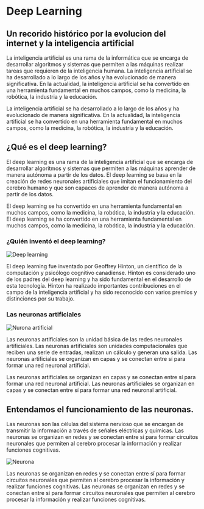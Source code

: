 # Deep Learning

## Un recorido histórico por la evolucion del internet y la inteligencia artificial
La inteligencia artificial es una rama de la informática que se encarga de desarrollar algoritmos y sistemas que permiten a las máquinas realizar tareas que requieren de la inteligencia humana. La inteligencia artificial se ha desarrollado a lo largo de los años y ha evolucionado de manera significativa. En la actualidad, la inteligencia artificial se ha convertido en una herramienta fundamental en muchos campos, como la medicina, la robótica, la industria y la educación.

La inteligencia artificial se ha desarrollado a lo largo de los años y ha evolucionado de manera significativa. En la actualidad, la inteligencia artificial se ha convertido en una herramienta fundamental en muchos campos, como la medicina, la robótica, la industria y la educación.

## ¿Qué es el deep learning?

El deep learning es una rama de la inteligencia artificial que se encarga de desarrollar algoritmos y sistemas que permiten a las máquinas aprender de manera autónoma a partir de los datos. El deep learning se basa en la creación de redes neuronales artificiales que imitan el funcionamiento del cerebro humano y que son capaces de aprender de manera autónoma a partir de los datos.

El deep learning se ha convertido en una herramienta fundamental en muchos campos, como la medicina, la robótica, la industria y la educación. El deep learning se ha convertido en una herramienta fundamental en muchos campos, como la medicina, la robótica, la industria y la educación.

### ¿Quién inventó el deep learning?

![Deep learning](https://encrypted-tbn1.gstatic.com/licensed-image?q=tbn:ANd9GcTNpkK-T4PsS3zP-nC4YVCO1i8S2j5hG1X4ud1gFkTyc03Edh9qPKlGsbHYPQqwUvSGzq5EpN0aJBY07hQ)

El deep learning fue inventado por Geoffrey Hinton, un científico de la computación y psicólogo cognitivo canadiense. Hinton es considerado uno de los padres del deep learning y ha sido fundamental en el desarrollo de esta tecnología. Hinton ha realizado importantes contribuciones en el campo de la inteligencia artificial y ha sido reconocido con varios premios y distinciones por su trabajo.


### Las neuronas artificiales
![Nurona artificial](https://www.uaeh.edu.mx/divulgacion-ciencia/redes-neuronales/1.jpg)

Las neuronas artificiales son la unidad básica de las redes neuronales artificiales. Las neuronas artificiales son unidades computacionales que reciben una serie de entradas, realizan un cálculo y generan una salida. Las neuronas artificiales se organizan en capas y se conectan entre sí para formar una red neuronal artificial.

Las neuronas artificiales se organizan en capas y se conectan entre sí para formar una red neuronal artificial. Las neuronas artificiales se organizan en capas y se conectan entre sí para formar una red neuronal artificial.

## Entendamos el funcionamiento de las neuronas.
Las neuronas son las células del sistema nervioso que se encargan de transmitir la información a través de señales eléctricas y químicas. Las neuronas se organizan en redes y se conectan entre sí para formar circuitos neuronales que permiten al cerebro procesar la información y realizar funciones cognitivas.

![Neurona](https://encrypted-tbn0.gstatic.com/images?q=tbn:ANd9GcTLUfT6ZEHXr1Wbr8D6-sjt3xxZVPitmLE8rfHxFKouVQ&s)

Las neuronas se organizan en redes y se conectan entre sí para formar circuitos neuronales que permiten al cerebro procesar la información y realizar funciones cognitivas. Las neuronas se organizan en redes y se conectan entre sí para formar circuitos neuronales que permiten al cerebro procesar la información y realizar funciones cognitivas.






